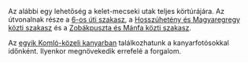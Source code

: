 Az alábbi egy lehetőség a kelet-mecseki utak teljes körtúrájára. Az útvonalnak része a [6-os úti szakasz](#6), a [Hosszúhetény és Magyaregregy közti szakasz](#HosszuhetenyMagyaregregy) és a [Zobákpuszta és Mánfa közti szakasz](#ZobakpusztaManfa).

Az [egyik Komló-közeli kanyarban](#geo:Kanyarfot%C3%B3s%20Pont@46.187956,18.304312/?b=Ide%20id%C5%91nk%C3%A9nt%20kitelep%C3%BCl%20a%20%5BKanyarfot%C3%B3%5D%28https://kanyarfoto.com/hu%29,%20akik%20k%C3%A9pet%20k%C3%A9sz%C3%ADthetnek%20a%20kanyarg%C3%A1sodr%C3%B3l.) találkozhatunk a kanyarfotósokkal időnként. Ilyenkor megnövekedik errefelé a forgalom.
